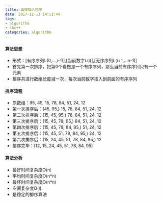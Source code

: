 ```yaml
---
title: 直接插入排序
date: 2017-11-13 14:51:44
tags:
- algorithm
- c&c++
categories: algorithm
---
```


#### 算法思想

- 形式：[有序序列L(0,...,i-1)],[当前数字L(i)],[无序序列L(i+1,...n-1)]
- 首先第一次排序，把第0个看做是一个有序序列，那么当前有序序列只有一个元素
- 排序共进行数组长度减一次，每次当前数字插入到前面的有序序列

#### 排序流程

- 原数组：95, 45, 15, 78, 84, 51, 24, 12
- 第一次排序后：(45, 95,) 15, 78, 84, 51, 24, 12
- 第二次排序后：(15, 45, 95,) 78, 84, 51, 24, 12
- 第三次排序后：(15, 45, 78, 95,) 84, 51, 24, 12
- 第四次排序后：(15, 45, 78, 84, 95,) 51, 24, 12
- 第五次排序后：(15, 45, 51, 78, 84, 95,) 24, 12
- 第六次排序后：(15, 24, 45, 51, 78, 84, 95,) 12
- 排序完毕：(12, 15, 24, 45, 51, 78, 84, 95)

#### 算法分析

- 最好时间复杂度O(n)
- 平均时间复杂度O(n*n)
- 最坏时间复杂度O(n*n)
- 空间复杂度O(l)
- 是稳定的排序算法